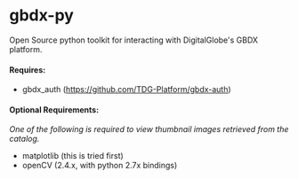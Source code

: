 # gbdx-py
Open Source python toolkit for interacting with DigitalGlobe's GBDX platform.

#### Requires:
* gbdx_auth (<https://github.com/TDG-Platform/gbdx-auth>)

#### Optional Requirements:
_One of the following is required to view thumbnail images retrieved from the catalog._
* matplotlib (this is tried first)
* openCV (2.4.x, with python 2.7x bindings)
